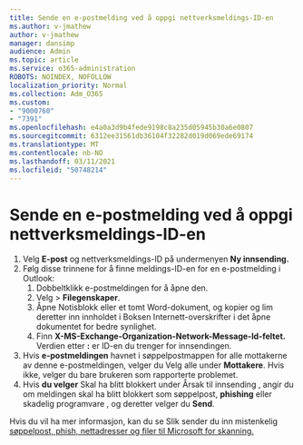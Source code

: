```yaml
---
title: Sende en e-postmelding ved å oppgi nettverksmeldings-ID-en
ms.author: v-jmathew
author: v-jmathew
manager: dansimp
audience: Admin
ms.topic: article
ms.service: o365-administration
ROBOTS: NOINDEX, NOFOLLOW
localization_priority: Normal
ms.collection: Adm_O365
ms.custom:
- "9000760"
- "7391"
ms.openlocfilehash: e4a0a3d9b4fede9198c8a235d05945b30a6e0807
ms.sourcegitcommit: 6312ee31561db36104f32282d019d069ede69174
ms.translationtype: MT
ms.contentlocale: nb-NO
ms.lasthandoff: 03/11/2021
ms.locfileid: "50748214"
---
```

# <a name="submit-an-email-message-by-providing-the-network-message-id"></a>Sende en e-postmelding ved å oppgi nettverksmeldings-ID-en

1. Velg **E-post** og  nettverksmeldings-ID på undermenyen **Ny innsending.**
2. Følg disse trinnene for å finne meldings-ID-en for en e-postmelding i Outlook:
    1. Dobbeltklikk e-postmeldingen for å åpne den.
    1. Velg   >  **Filegenskaper**.
    1. Åpne Notisblokk eller et tomt Word-dokument, og  kopier og lim deretter inn innholdet i Boksen Internett-overskrifter i det åpne dokumentet for bedre synlighet.
    1. Finn **X-MS-Exchange-Organization-Network-Message-Id-feltet.** Verdien etter **:** er ID-en du trenger for innsendingen.
3. Hvis **e-postmeldingen** havnet i søppelpostmappen for alle mottakerne av denne e-postmeldingen, velger du Velg alle under **Mottakere**. Hvis ikke, velger du bare brukeren som rapporterte problemet.
4. Hvis **du velger** Skal ha blitt blokkert under Årsak til innsending , angir du om meldingen skal ha blitt blokkert som søppelpost, **phishing** eller skadelig programvare , og deretter velger du **Send**.   

Hvis du vil ha mer informasjon, kan du se Slik sender du inn mistenkelig [søppelpost, phish, nettadresser og filer til Microsoft for skanning.](https://go.microsoft.com/fwlink/?linkid=2101479)

